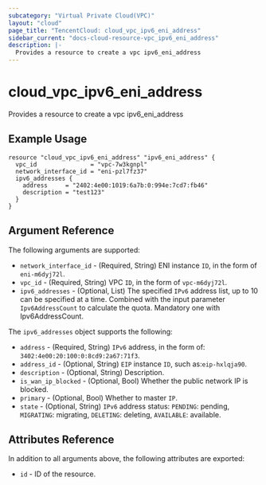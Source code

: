 ```yaml
---
subcategory: "Virtual Private Cloud(VPC)"
layout: "cloud"
page_title: "TencentCloud: cloud_vpc_ipv6_eni_address"
sidebar_current: "docs-cloud-resource-vpc_ipv6_eni_address"
description: |-
  Provides a resource to create a vpc ipv6_eni_address
---
```


# cloud_vpc_ipv6_eni_address

Provides a resource to create a vpc ipv6_eni_address

## Example Usage

```hcl
resource "cloud_vpc_ipv6_eni_address" "ipv6_eni_address" {
  vpc_id               = "vpc-7w3kgnpl"
  network_interface_id = "eni-pzl7fz37"
  ipv6_addresses {
    address     = "2402:4e00:1019:6a7b:0:994e:7cd7:fb46"
    description = "test123"
  }
}
```

## Argument Reference

The following arguments are supported:

* `network_interface_id` - (Required, String) ENI instance `ID`, in the form of `eni-m6dyj72l`.
* `vpc_id` - (Required, String) VPC `ID`, in the form of `vpc-m6dyj72l`.
* `ipv6_addresses` - (Optional, List) The specified `IPv6` address list, up to 10 can be specified at a time. Combined with the input parameter `Ipv6AddressCount` to calculate the quota. Mandatory one with Ipv6AddressCount.

The `ipv6_addresses` object supports the following:

* `address` - (Required, String) `IPv6` address, in the form of: `3402:4e00:20:100:0:8cd9:2a67:71f3`.
* `address_id` - (Optional, String) `EIP` instance `ID`, such as:`eip-hxlqja90`.
* `description` - (Optional, String) Description.
* `is_wan_ip_blocked` - (Optional, Bool) Whether the public network IP is blocked.
* `primary` - (Optional, Bool) Whether to master `IP`.
* `state` - (Optional, String) `IPv6` address status: `PENDING`: pending, `MIGRATING`: migrating, `DELETING`: deleting, `AVAILABLE`: available.

## Attributes Reference

In addition to all arguments above, the following attributes are exported:

* `id` - ID of the resource.




